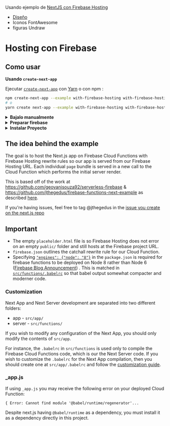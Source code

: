 Usando ejemplo de [NextJS con Firebase Hosting](https://github.com/zeit/next.js/tree/master/examples/with-firebase-hosting)

- [Diseño](https://smart-machines.webflow.io/)
- Iconos FontAwesome
- figuras Undraw

# Hosting con Firebase

## Como usar

**Usando `create-next-app`**

Ejecutar [`create-next-app`](https://github.com/zeit/next.js/tree/canary/packages/create-next-app) con [Yarn](https://yarnpkg.com/lang/en/docs/cli/create/) o con npm :

```bash
npm create-next-app --example with-firebase-hosting with-firebase-hosting-app
# o
yarn create next-app --example with-firebase-hosting with-firebase-hosting-app
```

<details>
<summary><b>Bajalo manualmente</b></summary>

Baja el ejemplo:

```bash
curl https://codeload.github.com/zeit/next.js/tar.gz/canary | tar -xz --strip=2 next.js-canary/examples/with-firebase-hosting
cd with-firebase-hosting
```

</details>

<details>
<summary><b>Preparar firebase</b></summary>

- instalar Firebase Tools: `npm i -g firebase-tools`
- crear un proyecto a traves del [firebase web console](https://console.firebase.google.com/)
- copiar ID del proyecto de consola en este URL: `https://console.firebase.google.com/project/<projectId>`
- actualizar el `.firebaserc` ID defecto `"web-id-aqui"` al el nuevo proyecto
- iniciar sesion al Firebase CLI tool con `firebase login`

</details>

<details>
<summary><b>Instalar Proyecto</b></summary>

```bash
npm install
```

#### Ejecutar Next.js development:

```bash
npm run dev
```

#### Ejecutar Firebase localmente para testing:

```
npm run serve
```

#### Despliegue en la nube (cloud) con Firebase:

```bash
npm run deploy
```

#### Limpiar el folder dist

```bash
npm run clean
```

</details>

## The idea behind the example

The goal is to host the Next.js app on Firebase Cloud Functions with Firebase Hosting rewrite rules so our app is served from our Firebase Hosting URL. Each individual `page` bundle is served in a new call to the Cloud Function which performs the initial server render.

This is based off of the work at https://github.com/geovanisouza92/serverless-firebase & https://github.com/jthegedus/firebase-functions-next-example as described [here](https://medium.com/@jthegedus/next-js-on-cloud-functions-for-firebase-with-firebase-hosting-7911465298f2).

If you're having issues, feel free to tag @jthegedus in the [issue you create on the next.js repo](https://github.com/zeit/next.js/issues/new)

## Important

- The empty `placeholder.html` file is so Firebase Hosting does not error on an empty `public/` folder and still hosts at the Firebase project URL.
- `firebase.json` outlines the catchall rewrite rule for our Cloud Function.
- Specifying [`"engines": {"node": "8"}`](package.json#L5-L7) in the `package.json` is required for firebase functions
  to be deployed on Node 8 rather than Node 6
  ([Firebase Blog Announcement](https://firebase.googleblog.com/2018/08/cloud-functions-for-firebase-config-node-8-timeout-memory-region.html))
  . This is matched in [`src/functions/.babelrc`](src/functions/.babelrc) so that babel output somewhat compacter and moderner code.

### Customization

Next App and Next Server development are separated into two different folders:

- app - `src/app/`
- server - `src/functions/`

If you wish to modify any configuration of the Next App, you should only modify the contents of `src/app`.

For instance, the `.babelrc` in `src/functions` is used only to compile the Firebase Cloud Functions code, which is our the Next Server code. If you wish to customize the `.babelrc` for the Next App compilation, then you should create one at `src/app/.babelrc` and follow the [customization guide](https://github.com/zeit/next.js#customizing-babel-config).

### \_app.js

If using `_app.js` you may receive the following error on your deployed Cloud Function:

```
{ Error: Cannot find module '@babel/runtime/regenerator'...
```

Despite next.js having `@babel/runtime` as a dependency, you must install it as a dependency directly in this project.
